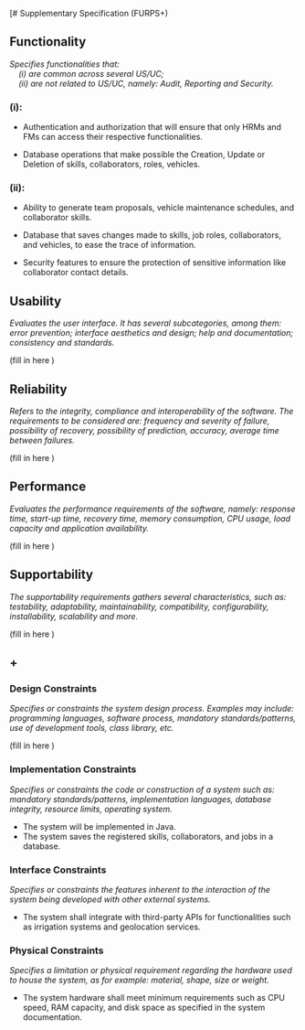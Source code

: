 [# Supplementary Specification (FURPS+)

## Functionality

_Specifies functionalities that:  
&nbsp; &nbsp; (i) are common across several US/UC;  
&nbsp; &nbsp; (ii) are not related to US/UC, namely: Audit, Reporting and Security._

### (i):
* Authentication and authorization that will ensure that only HRMs and FMs can access their respective functionalities.

* Database operations that make possible the Creation, Update or Deletion of skills, collaborators, roles, vehicles.
### (ii):

* Ability to generate team proposals, vehicle maintenance schedules, and collaborator skills.

* Database that saves changes made to skills, job roles, collaborators, and vehicles, to ease the trace of information.

* Security features to ensure the protection of sensitive information like collaborator contact details.

## Usability

_Evaluates the user interface. It has several subcategories,
among them: error prevention; interface aesthetics and design; help and
documentation; consistency and standards._

(fill in here )

## Reliability

_Refers to the integrity, compliance and interoperability of the software. The requirements to be considered are: frequency and severity of failure, possibility of recovery, possibility of prediction, accuracy, average time between failures._

(fill in here )

## Performance

_Evaluates the performance requirements of the software, namely: response time, start-up time, recovery time, memory consumption, CPU usage, load capacity and application availability._

(fill in here )

## Supportability

_The supportability requirements gathers several characteristics, such as:
testability, adaptability, maintainability, compatibility,
configurability, installability, scalability and more._

(fill in here )

## +

### Design Constraints

_Specifies or constraints the system design process. Examples may include: programming languages, software process, mandatory standards/patterns, use of development tools, class library, etc._

(fill in here )

### Implementation Constraints

_Specifies or constraints the code or construction of a system such
as: mandatory standards/patterns, implementation languages,
database integrity, resource limits, operating system._

* The system will be implemented in Java.
* The system saves the registered skills, collaborators, and jobs in a database.

### Interface Constraints

_Specifies or constraints the features inherent to the interaction of the
system being developed with other external systems._

* The system shall integrate with third-party APIs for functionalities such as irrigation systems and geolocation services.

### Physical Constraints
_Specifies a limitation or physical requirement regarding the hardware used to house the system, as for example: material, shape, size or weight._

* The system hardware shall meet minimum requirements such as CPU speed, RAM capacity, and disk space as specified in the system documentation.